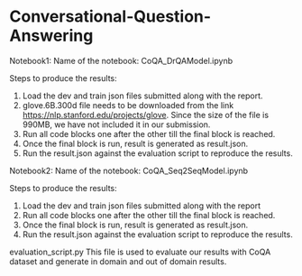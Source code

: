 # Conversational-Question-Answering

Notebook1:
Name of the notebook: CoQA_DrQAModel.ipynb

Steps to produce the results:
1. Load the dev and train json files submitted along with the report.
2. glove.6B.300d file needs to be downloaded from the link https://nlp.stanford.edu/projects/glove. Since the size of the file is 990MB, we have not included it in our submission.
3. Run all code blocks one after the other till the final block is reached. 
4. Once the final block is run, result is generated as result.json.
5. Run the result.json against the evaluation script to reproduce the results.

Notebook2:
Name of the notebook: CoQA_Seq2SeqModel.ipynb

Steps to produce the results:
1. Load the dev and train json files submitted along with the report
2. Run all code blocks one after the other till the final block is reached. 
3. Once the final block is run, result is generated as result.json.
4. Run the result.json against the evaluation script to reproduce the results.

evaluation_script.py 
This file is used to evaluate our results with CoQA dataset and generate in domain and out of domain results.
